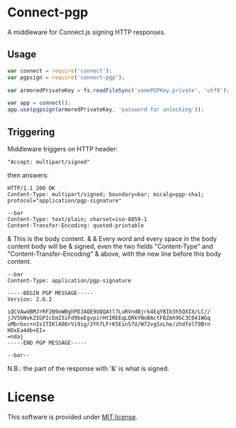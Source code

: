 # Connect-pgp

A middleware for Connect.js signing HTTP responses.

## Usage

```js
var connect = require('connect');
var pgpsign = require('connect-pgp');

var armoredPrivateKey = fs.readFileSync('somePGPKey.private', 'utf8');

var app = connect();
app.use(pgpsign(armoredPrivateKey, 'password for unlocking'));
```

## Triggering

Middleware triggers on HTTP header:

    "Accept: multipart/signed"

then answers:

    HTTP/1.1 200 OK
    Content-Type: multipart/signed; boundary=bar; micalg=pgp-sha1; protocol="application/pgp-signature"

    --bar
    Content-Type: text/plain; charset=iso-8859-1
    Content-Transfer-Encoding: quoted-printable
    
  & This is the body content.
  & 
  & Every word and every space in the body content body will be
  & signed, even the two fields "Content-Type" and "Content-Transfer-Encoding"
  & above, with the new line before this body content.

    --bar
    Content-Type: application/pgp-signature
    
    -----BEGIN PGP MESSAGE-----
    Version: 2.6.2

    iQCVAwUBMJrRF2N9oWBghPDJAQE9UQQAtl7LuRVndBjrk4EqYBIb3h5QXIX/LC//
    jJV5bNvkZIGPIcEmI5iFd9boEgvpirHtIREEqLQRkYNoBActFBZmh9GC3C041WGq
    uMbrbxc+nIs1TIKlA08rVi9ig/2Yh7LFrK5Ein57U/W72vgSxLhe/zhdfolT9Brn
    HOxEa44b+EI=
    =ndaj
    -----END PGP MESSAGE-----

    --bar--

N.B.: the part of the response with '&' is what is signed.

# License

This software is provided under [MIT license](https://raw.github.com/c-geek/connect-pgp/master/LICENSE).
